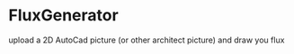 FluxGenerator
=============

upload a 2D AutoCad picture (or other architect picture) and draw you flux